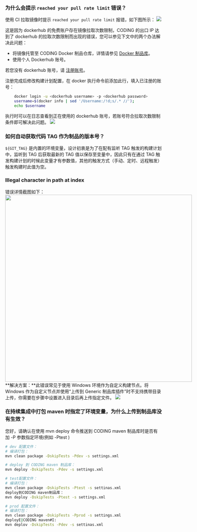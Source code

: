 [](#dockerhub-limited)
### 为什么会提示 `reached your pull rate limit` 错误？
使用 CI 拉取镜像时提示 `reached your pull rate limit` 报错，如下图所示：
![](https://qcloudimg.tencent-cloud.cn/raw/f68a74a3c3d94b3f1ed4753a098f769e.png)

这是因为 dockerhub 的免费账户存在镜像拉取次数限制，CODING 的出口 IP 达到了 dockerhub 的拉取次数限制而出现的错误，您可以参见下文中的两个办法解决此问题：
-   将镜像托管至 CODING Docker 制品仓库，详情请参见 [Docker 制品库](https://cloud.tencent.com/document/product/1116/46527)。
-   使用个人 Dockerhub 账号。

若您没有 dockerhub 账号，请 [注册账号](https://hub.docker.com)。

注册完成后修改构建计划配置，在 docker 执行命令前添加此行，填入已注册的账号：

```bash
    docker login -u <dockerhub username> -p <dockerhub password>
    username=$(docker info | sed '/Username:/!d;s/.* //'); 
    echo $username
```
执行时可以在日志查看到正在使用的 dockerhub 账号，若账号符合拉取次数限制条件即可解决此问题。
![](https://qcloudimg.tencent-cloud.cn/raw/ba4f86bc4f703138683994f5e0ddd94d.png)

[](id:version)
### 如何自动获取代码 TAG 作为制品的版本号？
`${GIT_TAG}` 是内置的环境变量，设计初衷是为了在配有监听 TAG 触发的构建计划中，监听到 TAG 后获取最新的 TAG 值以保存至变量中，因此只有在通过 TAG 触发构建计划的时候此变量才有参数值，其他的触发方式（手动、定时、远程触发）触发构建时此值为空。

### Illegal character in path at index
错误详情截图如下：
<img style="width:600px; max-width: inherit;" src="https://qcloudimg.tencent-cloud.cn/raw/257731e286dfb490feb2a1444d7f780e.png" />
**解决方案：**此错误常见于使用 Windows 环境作为自定义构建节点。将 Windows 作为自定义节点并使用“上传到 Generic 制品库插件”时不支持携带目录上传，你需要在步骤中设置进入目录后再上传指定文件。
![](https://qcloudimg.tencent-cloud.cn/raw/0465704099e0903c571f751a54f3a4aa.png)

### 在持续集成中打包 maven 时指定了环境变量，为什么上传到制品库没有生效？
您好，请确认在使用 mvn deploy 命令推送到 CODING maven 制品库时是否有加 -P 参数指定环境(例如 -Ptest )
```bash
# dev 配置文件：
# 编译打包：
mvn clean package -DskipTests -Pdev -s settings.xml

# deploy 到 CODING maven 制品库：
mvn deploy -DskipTests -Pdev -s settings.xml

# test配置文件：
# 编译打包：
mvn clean package -DskipTests -Ptest -s settinas.xml
deploy到CODING maven制品库：
mvn deploy -DskipTests -Ptest -s settings.xml

# prod 配置文件：
# 编译打包：
mvn clean package -DskipTests -Pprod -s settings.xml
deployE|CODING maven#I:
mvn deplov -DskipTests -Pdev -s settinas.xml
```

